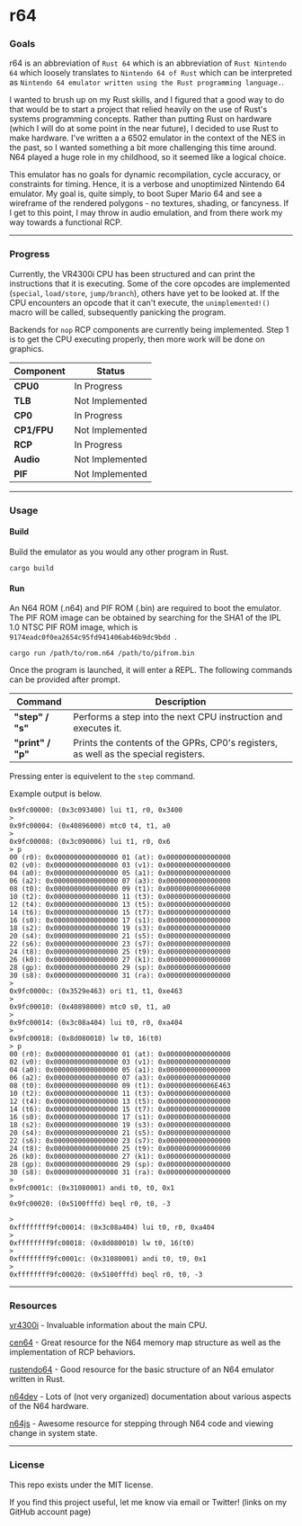r64
===

### Goals

r64 is an abbreviation of `Rust 64` which is an abbreviation of `Rust Nintendo 64` which loosely translates to `Nintendo 64 of Rust` which can be interpreted as `Nintendo 64 emulator written using the Rust programming language.`.

I wanted to brush up on my Rust skills, and I figured that a good way to do that would be to start a project that relied heavily on the use of Rust's systems programming concepts. Rather than putting Rust on hardware (which I will do at some point in the near future), I decided to use Rust to make hardware. I've written a a 6502 emulator in the context of the NES in the past, so I wanted something a bit more challenging this time around. N64 played a huge role in my childhood, so it seemed like a logical choice.

This emulator has no goals for dynamic recompilation, cycle accuracy, or constraints for timing. Hence, it is a verbose and unoptimized Nintendo 64 emulator. My goal is, quite simply, to boot Super Mario 64 and see a wireframe of the rendered polygons - no textures, shading, or fancyness. If I get to this point, I may throw in audio emulation, and from there work my way towards a functional RCP.

---

### Progress

Currently, the VR4300i CPU has been structured and can print the instructions that it is executing. Some of the core opcodes are implemented (`special`, `load/store`, `jump/branch`), others have yet to be looked at. If the CPU encounters an opcode that it can't execute, the `unimplemented!()` macro will be called, subsequently panicking the program.

Backends for `nop` RCP components are currently being implemented. Step 1 is to get the CPU executing properly, then more work will be done on graphics.

| Component   | Status          |
|-------------|-----------------|
| **CPU0**    | In Progress     |
| **TLB**     | Not Implemented |
| **CP0**     | In Progress     |
| **CP1/FPU** | Not Implemented |
| **RCP**     | In Progress     |
| **Audio**   | Not Implemented |
| **PIF**     | Not Implemented |

---

### Usage

#### Build

Build the emulator as you would any other program in Rust.

```
cargo build
```

#### Run

An N64 ROM (.n64) and PIF ROM (.bin) are required to boot the emulator. The PIF ROM image can be obtained by searching for the SHA1 of the IPL 1.0 NTSC PIF ROM image, which is `9174eadc0f0ea2654c95fd941406ab46b9dc9bdd `.

```
cargo run /path/to/rom.n64 /path/to/pifrom.bin
```

Once the program is launched, it will enter a REPL. The following commands can be provided after prompt.

| Command   | Description                                                                                 |
|-----------|---------------------------------------------------------------------------------------------|
| **"step" / "s"**  | Performs a step into the next CPU instruction and executes it.                      |
| **"print" / "p"** | Prints the contents of the GPRs, CP0's registers, as well as the special registers. |

Pressing enter is equivelent to the `step` command.

Example output is below.

```
0x9fc00000: (0x3c093400) lui t1, r0, 0x3400
> 
0x9fc00004: (0x40896000) mtc0 t4, t1, a0
> 
0x9fc00008: (0x3c090006) lui t1, r0, 0x6
> p
00 (r0): 0x0000000000000000 01 (at): 0x0000000000000000 
02 (v0): 0x0000000000000000 03 (v1): 0x0000000000000000 
04 (a0): 0x0000000000000000 05 (a1): 0x0000000000000000 
06 (a2): 0x0000000000000000 07 (a3): 0x0000000000000000 
08 (t0): 0x0000000000000000 09 (t1): 0x0000000000060000 
10 (t2): 0x0000000000000000 11 (t3): 0x0000000000000000 
12 (t4): 0x0000000000000000 13 (t5): 0x0000000000000000 
14 (t6): 0x0000000000000000 15 (t7): 0x0000000000000000 
16 (s0): 0x0000000000000000 17 (s1): 0x0000000000000000 
18 (s2): 0x0000000000000000 19 (s3): 0x0000000000000000 
20 (s4): 0x0000000000000000 21 (s5): 0x0000000000000000 
22 (s6): 0x0000000000000000 23 (s7): 0x0000000000000000 
24 (t8): 0x0000000000000000 25 (t9): 0x0000000000000000 
26 (k0): 0x0000000000000000 27 (k1): 0x0000000000000000 
28 (gp): 0x0000000000000000 29 (sp): 0x0000000000000000 
30 (s8): 0x0000000000000000 31 (ra): 0x0000000000000000 
> 
0x9fc0000c: (0x3529e463) ori t1, t1, 0xe463
> 
0x9fc00010: (0x40898000) mtc0 s0, t1, a0
> 
0x9fc00014: (0x3c08a404) lui t0, r0, 0xa404
> 
0x9fc00018: (0x8d080010) lw t0, 16(t0)
> p
00 (r0): 0x0000000000000000 01 (at): 0x0000000000000000 
02 (v0): 0x0000000000000000 03 (v1): 0x0000000000000000 
04 (a0): 0x0000000000000000 05 (a1): 0x0000000000000000 
06 (a2): 0x0000000000000000 07 (a3): 0x0000000000000000 
08 (t0): 0x0000000000000000 09 (t1): 0x000000000006E463 
10 (t2): 0x0000000000000000 11 (t3): 0x0000000000000000 
12 (t4): 0x0000000000000000 13 (t5): 0x0000000000000000 
14 (t6): 0x0000000000000000 15 (t7): 0x0000000000000000 
16 (s0): 0x0000000000000000 17 (s1): 0x0000000000000000 
18 (s2): 0x0000000000000000 19 (s3): 0x0000000000000000 
20 (s4): 0x0000000000000000 21 (s5): 0x0000000000000000 
22 (s6): 0x0000000000000000 23 (s7): 0x0000000000000000 
24 (t8): 0x0000000000000000 25 (t9): 0x0000000000000000 
26 (k0): 0x0000000000000000 27 (k1): 0x0000000000000000 
28 (gp): 0x0000000000000000 29 (sp): 0x0000000000000000 
30 (s8): 0x0000000000000000 31 (ra): 0x0000000000000000 
> 
0x9fc0001c: (0x31080001) andi t0, t0, 0x1
> 
0x9fc00020: (0x5100fffd) beql r0, t0, -3

> 
0xffffffff9fc00014: (0x3c08a404) lui t0, r0, 0xa404
> 
0xffffffff9fc00018: (0x8d080010) lw t0, 16(t0)
> 
0xffffffff9fc0001c: (0x31080001) andi t0, t0, 0x1
> 
0xffffffff9fc00020: (0x5100fffd) beql r0, t0, -3
```

---

### Resources

[vr4300i](http://datasheets.chipdb.org/NEC/Vr-Series/Vr43xx/U10504EJ7V0UMJ1.pdf) - Invaluable information about the main CPU.

[cen64](http://github.com/tj90241/cen64) - Great resource for the N64 memory map structure as well as the implementation of RCP behaviors.

[rustendo64](https://github.com/yupferris/rustendo64) - Good resource for the basic structure of an N64 emulator written in Rust.

[n64dev](https://github.com/mikeryan/n64dev) - Lots of (not very organized) documentation about various aspects of the N64 hardware.

[n64js](http://hulkholden.github.io/n64js/) - Awesome resource for stepping through N64 code and viewing change in system state.

---

### License

This repo exists under the MIT license.

If you find this project useful, let me know via email or Twitter! (links on my GitHub account page)